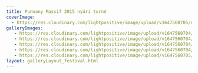 ```yaml
---
title: Punnany Massif 2015 nyári turné
coverImage:
  - https://res.cloudinary.com/lightpositive/image/upload/v1647560705/uploads/Punnany%20Massif%202015%20ny%C3%A1ri%20turn%C3%A9/00Punnanymassif-koncert.jpg
galleryImages:
   - https://res.cloudinary.com/lightpositive/image/upload/v1647560704/uploads/Punnany%20Massif%202015%20ny%C3%A1ri%20turn%C3%A9/Punnanymassif-koncert.jpg
   - https://res.cloudinary.com/lightpositive/image/upload/v1647560704/uploads/Punnany%20Massif%202015%20ny%C3%A1ri%20turn%C3%A9/Punnanymassif-koncert5.jpg
   - https://res.cloudinary.com/lightpositive/image/upload/v1647560704/uploads/Punnany%20Massif%202015%20ny%C3%A1ri%20turn%C3%A9/01Punnanymassif-koncert.jpg
   - https://res.cloudinary.com/lightpositive/image/upload/v1647560704/uploads/Punnany%20Massif%202015%20ny%C3%A1ri%20turn%C3%A9/Punnanymassif-koncert4.jpg
   - https://res.cloudinary.com/lightpositive/image/upload/v1647560705/uploads/Punnany%20Massif%202015%20ny%C3%A1ri%20turn%C3%A9/00Punnanymassif-koncert.jpg
layout: galleryLayout_festival.html
---
```

